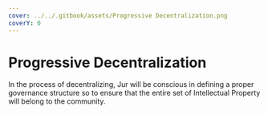 ```yaml
---
cover: ../../.gitbook/assets/Progressive Decentralization.png
coverY: 0
---
```


# Progressive Decentralization

In the process of decentralizing, Jur will be conscious in defining a proper governance structure so to ensure that the entire set of Intellectual Property will belong to the community.
